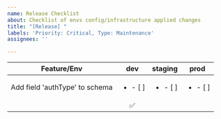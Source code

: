 ```yaml
---
name: Release Checklist
about: Checklist of envs config/infrastructure applied changes
title: "[Release] "
labels: 'Priority: Critical, Type: Maintenance'
assignees: ''

---
```


| Feature/Env 	| dev 	| staging 	| prod 	|
|-------------	|:---:	|:-------:	|:----:	|
|  Add field 'authType' to schema           	|   <ul><li>- [ ] </li></ul>  	|    <ul><li>- [ ] </li></ul>     	|  <ul><li>- [ ] </li></ul>    	|
|             	|   :white_check_mark:  	|         	|     	|
